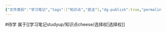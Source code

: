 ```yaml
---
{"文件类别":"学习笔记","tags":["知识点","民法"],"dg-publish":true,"permalink":"/学习笔记studyup/知识点cheese/合同续期选择权/","dgPassFrontmatter":true,"created":"2024-10-17T08:24:43.369+08:00","updated":"2024-10-26T13:35:17.767+08:00"}
---
```


#待学
属于[[学习笔记studyup/知识点cheese/选择权\|选择权]]